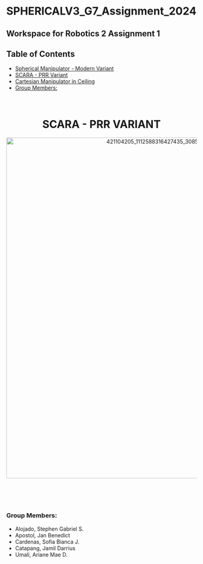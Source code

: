 # SPHERICALV3_G7_Assignment_2024

## Workspace for Robotics 2 Assignment 1

## Table of Contents
- [Spherical Manipulator - Modern Variant](#sphericalmanipulator-modernvariant)
- [SCARA - PRR Variant](#scara---prr-variant)
- [Cartesian Manipulator in Ceiling](#cartesianmanipulatorinceiling)
- [Group Members:](#group-members)
<br>

<h1 align="center"> SCARA - PRR VARIANT </h1> 
<p align="center">
  <img src=https://github.com/MEXECardenas/SPHERICALV3_G7_Assignment_2024/assets/157677365/795951e8-2e46-4d88-9553-c9e4496f6445 alt=421104205_1112588316427435_3085584977259888265_n width="900"/>
</p>
<br>
<br>
<br>


### Group Members:
- Alojado, Stephen Gabriel S.
- Apostol, Jan Benedict
- Cardenas, Sofia Bianca J.
- Catapang, Jamil Darrius
- Umali, Ariane Mae D.
